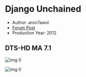 # Django Unchained

* Author: aron7awol
* [Forum Post](https://www.avsforum.com/threads/bass-eq-for-filtered-movies.2995212/post-56806168)
* Production Year: 2012

## DTS-HD MA 7.1

![img 0](http://imgur.com/hMyqbGH.jpg)

![img 0](http://imgur.com/YSXfyeY.png)

